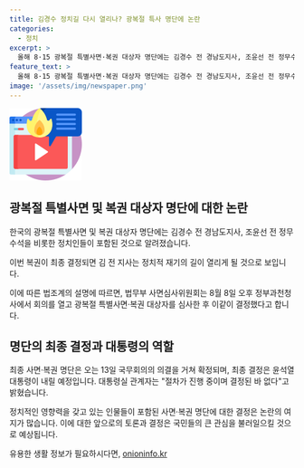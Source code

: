 ```yaml
---
title: 김경수 정치길 다시 열리나? 광복절 특사 명단에 논란
categories:
  - 정치
excerpt: >
  올해 8·15 광복절 특별사면·복권 대상자 명단에는 김경수 전 경남도지사, 조윤선 전 정무수석 등 정치인들이 포함되어 화제다. 이번 결정으로 김 전 지사 등은 정치적 재기의 길이 열릴 전망이다. 최종 명단은 13일 국무회의를 거쳐 확정되며, 윤석열 대통령이 최종 결정을 내릴 예정이다. 대통령실은 아직 결정된 바가 없다고 밝혔다.
feature_text: >
  올해 8·15 광복절 특별사면·복권 대상자 명단에는 김경수 전 경남도지사, 조윤선 전 정무수석 등 정치인들이 포함되어 화제다. 이번 결정으로 김 전 지사 등은 정치적 재기의 길이 열릴 전망이다. 최종 명단은 13일 국무회의를 거쳐 확정되며, 윤석열 대통령이 최종 결정을 내릴 예정이다. 대통령실은 아직 결정된 바가 없다고 밝혔다.
image: '/assets/img/newspaper.png'
---
```


<p><img src="/assets/img/news.png" alt="rentncar 속보" /></p>

<h2 data-ke-size="size26">광복절 특별사면 및 복권 대상자 명단에 대한 논란</h2>

<p>한국의 광복절 특별사면 및 복권 대상자 명단에는 김경수 전 경남도지사, 조윤선 전 정무수석을 비롯한 정치인들이 포함된 것으로 알려졌습니다.</p>

<p data-ke-size="size16">이번 복권이 최종 결정되면 김 전 지사는 정치적 재기의 길이 열리게 될 것으로 보입니다.</p>

<p>이에 따른 법조계의 설명에 따르면, 법무부 사면심사위원회는 8월 8일 오후 정부과천청사에서 회의를 열고 광복절 특별사면·복권 대상자를 심사한 후 이같이 결정했다고 합니다.</p>

<h2 data-ke-size="size26">명단의 최종 결정과 대통령의 역할</h2>

<p>최종 사면·복권 명단은 오는 13일 국무회의의 의결을 거쳐 확정되며, 최종 결정은 윤석열 대통령이 내릴 예정입니다. 대통령실 관계자는 "절차가 진행 중이며 결정된 바 없다"고 밝혔습니다.</p>

<p>정치적인 영향력을 갖고 있는 인물들이 포함된 사면·복권 명단에 대한 결정은 논란의 여지가 많습니다. 이에 대한 앞으로의 토론과 결정은 국민들의 큰 관심을 불러일으킬 것으로 예상됩니다.</p>
유용한 생활 정보가 필요하시다면, <a href="https://onioninfo.kr" rel="dofollow">onioninfo.kr</a>


